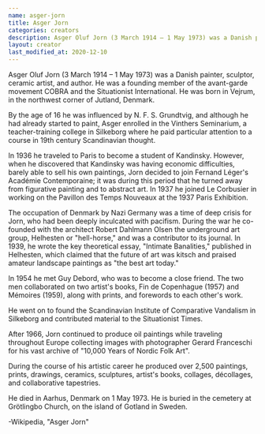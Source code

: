 ```yaml
---
name: asger-jorn
title: Asger Jorn
categories: creators
description: Asger Oluf Jorn (3 March 1914 – 1 May 1973) was a Danish painter, sculptor, ceramic artist, and author. He was a founding member of the avant-garde movement COBRA and the Situationist International.
layout: creator
last_modified_at: 2020-12-10
---
```

Asger Oluf Jorn (3 March 1914 – 1 May 1973) was a Danish painter, sculptor, ceramic artist, and author. He was a founding member of the avant-garde movement COBRA and the Situationist International. He was born in Vejrum, in the northwest corner of Jutland, Denmark.

By the age of 16 he was influenced by N. F. S. Grundtvig, and although he had already started to paint, Asger enrolled in the Vinthers Seminarium, a teacher-training college in Silkeborg where he paid particular attention to a course in 19th century Scandinavian thought.

In 1936 he traveled to Paris to become a student of Kandinsky. However, when he discovered that Kandinsky was having economic difficulties, barely able to sell his own paintings, Jorn decided to join Fernand Léger's Académie Contemporaine; it was during this period that he turned away from figurative painting and to abstract art. In 1937 he joined Le Corbusier in working on the Pavillon des Temps Nouveaux at the 1937 Paris Exhibition.

The occupation of Denmark by Nazi Germany was a time of deep crisis for Jorn, who had been deeply inculcated with pacifism. During the war he co-founded with the architect Robert Dahlmann Olsen the underground art group, Helhesten or "hell-horse," and was a contributor to its journal. In 1939, he wrote the key theoretical essay, "Intimate Banalities," published in Helhesten, which claimed that the future of art was kitsch and praised amateur landscape paintings as "the best art today."

In 1954 he met Guy Debord, who was to become a close friend. The two men collaborated on two artist's books, Fin de Copenhague (1957) and Mémoires (1959), along with prints, and forewords to each other's work.

He went on to found the Scandinavian Institute of Comparative Vandalism in Silkeborg and contributed material to the Situationist Times.

After 1966, Jorn continued to produce oil paintings while traveling throughout Europe collecting images with photographer Gerard Franceschi for his vast archive of "10,000 Years of Nordic Folk Art".

During the course of his artistic career he produced over 2,500 paintings, prints, drawings, ceramics, sculptures, artist's books, collages, décollages, and collaborative tapestries.

He died in Aarhus, Denmark on 1 May 1973. He is buried in the cemetery at Grötlingbo Church, on the island of Gotland in Sweden.

-Wikipedia, "Asger Jorn"
